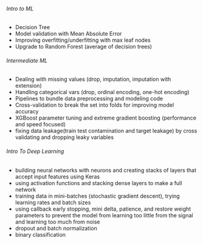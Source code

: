 ###### Intro to ML
- Decision Tree  
- Model validation with Mean Absolute Error  
- Improving overfitting/underfitting with max leaf nodes  
- Upgrade to Random Forest (average of decision trees)  

###### Intermediate ML
- Dealing with missing values (drop, imputation, imputation with extension)  
- Handling categorical vars (drop, ordinal encoding, one-hot encoding)  
- Pipelines to bundle data preprocessing and modeling code
- Cross-validation to break the set into folds for improving model accuracy
- XGBoost parameter tuning and extreme gradient boosting (performance and speed focused)
- fixing data leakage(train test contamination and target leakage) by cross validating and dropping leaky variables

###### Intro To Deep Learning
- building neural networks with neurons and creating stacks of layers that accept input features using Keras
- using activation functions and stacking dense layers to make a full network
- training data in mini-batches (stochastic gradient descent), trying learning rates and batch sizes
- using callback early stopping, mini delta, patience, and restore weight parameters to prevent the model from learning too little from the signal and learning too much from noise
- dropout and batch normalization
- binary classification
